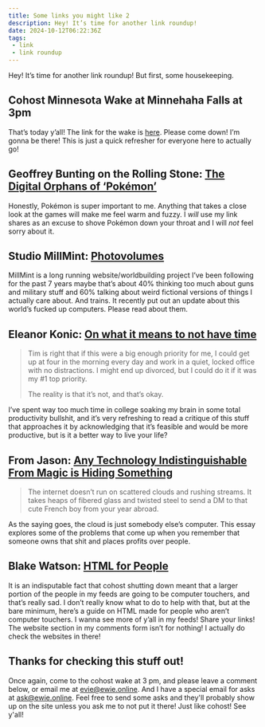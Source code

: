 ```yaml
---
title: Some links you might like 2
description: Hey! It’s time for another link roundup!
date: 2024-10-12T06:22:36Z
tags:
 - link
 - link roundup
---
```


Hey! It’s time for another link roundup! But first, some housekeeping.

## Cohost Minnesota Wake at Minnehaha Falls at 3pm

That’s today y’all! The link for the wake is [here](https://cohost.org/fraaan/post/7783635-the-minneapolis-st). Please come down! I’m gonna be there! This is just a quick refresher for everyone here to actually go!

## Geoffrey Bunting on the Rolling Stone: [The Digital Orphans of ‘Pokémon’](https://www.rollingstone.com/culture/rs-gaming/pokemon-digital-orphans-1235123337/)

Honestly, Pokémon is super important to me. Anything that takes a close look at the games will make me feel warm and fuzzy. I *will* use my link shares as an excuse to shove Pokémon down your throat and I will *not* feel sorry about it.

## Studio MillMint: [Photovolumes](https://millmint.net/factbook/society/technology/photovolumes/)

MillMint is a long running website/worldbuilding project I’ve been following for the past 7 years maybe that’s about 40% thinking too much about guns and military stuff and 60% talking about weird fictional versions of things I actually care about. And trains. It recently put out an update about this world’s fucked up computers. Please read about them.

## Eleanor Konic: [On what it means to not have time](https://www.eleanorkonik.com/p/on-what-it-means-to-not-have-time)

> Tim is right that if this were a big enough priority for me, I could get up at four in the morning every day and work in a quiet, locked office with no distractions. I might end up divorced, but I could do it if it was my #1 top priority.
>
> The reality is that it’s not, and that’s okay.

I’ve spent way too much time in college soaking my brain in some total productivity bullshit, and it’s very refreshing to read a critique of this stuff that approaches it by acknowledging that it’s feasible and would be more productive, but is it a better way to live your life?

## From Jason: [Any Technology Indistinguishable From Magic is Hiding Something](https://www.fromjason.xyz/p/notebook/any-technology-indistinguishable-from-magic-is-hiding-something/)

> The internet doesn’t run on scattered clouds and rushing streams. It takes heaps of fibered glass and twisted steel to send a DM to that cute French boy from your year abroad.

As the saying goes, the cloud is just somebody else’s computer. This essay explores some of the problems that come up when you remember that someone owns that shit and places profits over people.

## Blake Watson: [HTML for People](https://htmlforpeople.com/)

It is an indisputable fact that cohost shutting down meant that a larger portion of the people in my feeds are going to be computer touchers, and that’s really sad. I don’t really know what to do to help with that, but at the bare minimum, here’s a guide on HTML made for people who aren’t computer touchers. I wanna see more of y’all in my feeds! Share your links! The website section in my comments form isn’t for nothing! I actually do check the websites in there!

## Thanks for checking this stuff out!

Once again, come to the cohost wake at 3 pm, and please leave a comment below, or email me at [evie@ewie.online](mailto:evie@ewie.online). And I have a special email for asks at [ask@ewie.online](mailto:ask@ewie.online). Feel free to send some asks and they'll probably show up on the site unless you ask me to not put it there! Just like cohost! See y'all!
